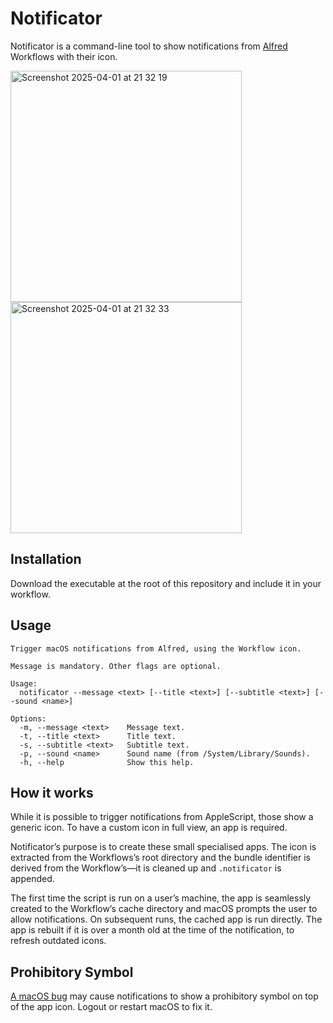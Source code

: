 # Notificator

Notificator is a command-line tool to show notifications from [Alfred](https://www.alfredapp.com) Workflows with their icon.

<img width="370" alt="Screenshot 2025-04-01 at 21 32 19" src="https://github.com/user-attachments/assets/aaedb77e-186e-4a29-b658-bef5589f9f28" />

<img width="370" alt="Screenshot 2025-04-01 at 21 32 33" src="https://github.com/user-attachments/assets/3d5b046b-518a-43de-98a8-f88ba9b9ba65" />

## Installation

Download the executable at the root of this repository and include it in your workflow.

## Usage

```
Trigger macOS notifications from Alfred, using the Workflow icon.

Message is mandatory. Other flags are optional.

Usage:
  notificator --message <text> [--title <text>] [--subtitle <text>] [--sound <name>]

Options:
  -m, --message <text>    Message text.
  -t, --title <text>      Title text.
  -s, --subtitle <text>   Subtitle text.
  -p, --sound <name>      Sound name (from /System/Library/Sounds).
  -h, --help              Show this help.
```

## How it works

While it is possible to trigger notifications from AppleScript, those show a generic icon. To have a custom icon in full view, an app is required.

Notificator’s purpose is to create these small specialised apps. The icon is extracted from the Workflows’s root directory and the bundle identifier is derived from the Workflow’s—it is cleaned up and `.notificator` is appended.

The first time the script is run on a user’s machine, the app is seamlessly created to the Workflow’s cache directory and macOS prompts the user to allow notifications. On subsequent runs, the cached app is run directly. The app is rebuilt if it is over a month old at the time of the notification, to refresh outdated icons.

## Prohibitory Symbol

[A macOS bug](https://web.archive.org/web/20230615021755/https://macmule.com/2021/10/28/notifications-showing-a-prohibitory-symbol-after-upgrading-macos-monterey/) may cause notifications to show a prohibitory symbol on top of the app icon. Logout or restart macOS to fix it.
